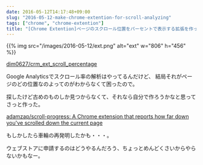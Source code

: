 ```yaml
---
date: 2016-05-12T14:17:48+09:00
slug: "2016-05-12-make-chrome-extention-for-scroll-analyzing"
tags: ["chrome", "chrome-extention"]
title: "[Chrome Extention]ページのスクロール位置をパーセントで表示する拡張を作った"
---
```


{{% img src="/images/2016-05-12/ext.png" alt="ext" w="806" h="456" %}}

[dim0627/crm_ext_scroll_percentage](https://github.com/dim0627/crm_ext_scroll_percentage)

Google Analyticsでスクロール率の解析はやってるんだけど、
結局それがページのどの位置なのよってのがわからなくて困ったので。

探したけど古めのものしか見つからなくて、それなら自分で作ろうかなと思ってさっと作った。

[adamzap/scroll-progress: A Chrome extension that reports how far down you've scrolled down the current page](https://github.com/adamzap/scroll-progress)

もしかしたら車輪の再発明したかも・・・。

ウェブストアに申請するのはどうやるんだろう、ちょっとめんどくさいからやらないかもなー。

